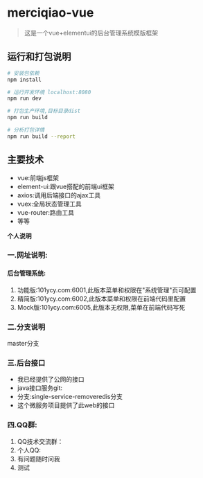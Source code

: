 # merciqiao-vue

> 这是一个vue+elementui的后台管理系统模版框架

## 运行和打包说明

``` bash
# 安装包依赖
npm install

# 运行开发环境 localhost:8080
npm run dev

# 打包生产环境,目标目录dist
npm run build

# 分析打包详情
npm run build --report
```
## 主要技术
 - vue:前端js框架
 - element-ui:跟vue搭配的前端ui框架
 - axios:调用后端接口的ajax工具
 - vuex:全局状态管理工具
 - vue-router:路由工具
 - 等等

****个人说明****

### 一.网址说明:
#### 后台管理系统:
 1. 功能版:101ycy.com:6001,此版本菜单和权限在"系统管理"页可配置
 2. 精简版:101ycy.com:6002,此版本菜单和权限在前端代码里配置
 3. Mock版:101ycy.com:6005,此版本无权限,菜单在前端代码写死


### 二.分支说明
master分支
###  三.后台接口
 - 我已经提供了公网的接口
 - java接口服务git: 
 - 分支:single-service-removeredis分支
 - 这个微服务项目提供了此web的接口


### 四.QQ群:
 1. QQ技术交流群：
 2. 个人QQ:
 3. 有问题随时问我
 4. 测试
